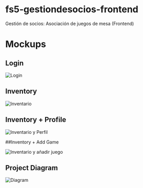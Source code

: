 # fs5-gestiondesocios-frontend
Gestión de socios: Asociación de juegos de mesa (Frontend)

# Mockups

## Login

![Login](https://i.imgur.com/UYaztoY.png "Login")

## Inventory

![Inventario](https://i.imgur.com/ePJMhF1.png "Inventory")

## Inventory + Profile

![Inventario y Perfil](https://i.imgur.com/MZ9WwJF.png "Inventory_Profile")

##Inventory + Add Game

![Inventario y añadir juego](https://i.imgur.com/FSZSHAa.png "Inventory_AddGame")

## Project Diagram

![Diagram](https://i.imgur.com/Ynfbfyi.png "Diagram")


